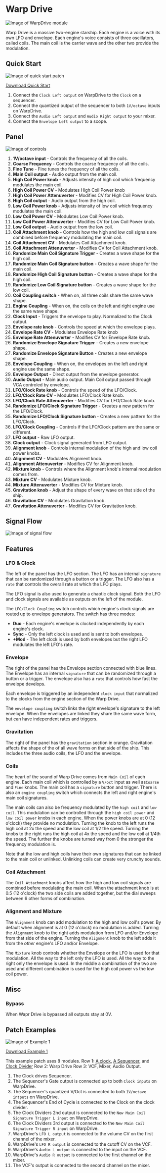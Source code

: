 
# Warp Drive
![Image of WarpDrive module](../images/WarpDrive.png)

Warp Drive is a massive two-engine starship. Each engine is a voice with its own LFO and envelope. Each engine's voice consists of three oscillators, called coils. The main coil is the carrier wave and the other two provide the modulation.

## Quick Start

![Image of quick start patch](../images/WarpDrive/quick_start_1.png)

[Download Quick Start](../examples/WarpDrive/WarpDrive_QuickStart.vcvs?raw=true)

1. Connect the `Clock Left output` on WarpDrive to the `Clock` on a sequencer.
2. Connect the quantized output of the sequencer to both `1V/octave` inputs on WarpDrive.
3. Connect the `Audio Left output` and `Audio Right output` to your mixer.
4. Connect the `Envelope Left output` to a scope.

## Panel

![Image of controls](../images/WarpDrive/labels.png)

1. **1V/octave input** - Controls the frequency of all the coils.
2. **Coarse Frequency** - Controls the coarse frequency of all the coils.
3. **Fine Tune** - Fine tunes the frequency of all the coils.
4. **Main Coil output** - Audio output from the main coil.
5. **High Coil Power knob** - Adjusts intensity of high coil which frequency modulates the main coil.
6. **High Coil Power CV** - Modulates High Coil Power knob
7. **High Coil Power Attenuverter** - Modifies CV for High Coil Power knob.
8. **High Coil output** - Audio output from the high coil.
9. **Low Coil Power knob** - Adjusts intensity of low coil which frequency modulates the main coil.
10. **Low Coil Power CV** - Modulates Low Coil Power knob.
11. **Low Coil Power Attenuverter** - Modifies CV for Low Coil Power knob.
12. **Low Coil output** - Audio output from the low coil.
13. **Coil Attachment knob** - Controls how the high and low coil signals are combined before frequency modulating the main coil.
14. **Coil Attachment CV** - Modulates Coil Attachment knob.
15. **Coil Attachment Attenuverter** - Modifies CV for Coil Attachment knob.
16. **Randomize Main Coil Signature Trigger** - Creates a wave shape for the high coil.
17. **Randomize Main Coil Signature button** - Creates a wave shape for the main coil.
18. **Randomize High Coil Signature button** - Creates a wave shape for the high coil.
19. **Randomize Low Coil Signature button** - Creates a wave shape for the low coil.
20. **Coil Coupling switch** - When on, all three coils share the same wave shape.
21. **Engine Coupling** - When on, the coils on the left and right engine use the same wave shape.
22. **Clock Input** - Triggers the envelope to play. Normalized to the Clock output.
23. **Envelope rate knob** - Controls the speed at which the envelope plays.
24. **Envelope Rate CV** - Modulates Envelope Rate knob
25. **Envelope Rate Attenuverter** - Modifies CV for Envelope Rate knob.
26. **Randomize Envelope Signature Trigger** - Creates a new envelope shape.
27. **Randomize Envelope Signature Button** - Creates a new envelope shape.
28. **Envelope Coupling** - When on, the envelopes on the left and right engine use the same shape.
29. **Envelope Output** - Direct output from the envelope generator.
30. **Audio Output** - Main audio output. Main Coil output passed through VCA controled by envelope.
31. **LFO/Clock Rate knob** - Controls the speed of the LFO/Clock.
32. **LFO/Clock Rate CV** - Modulates LFO/Clock Rate knob.
33. **LFO/Clock Rate Attenuverter** - Modifies CV for LFO/Clock Rate knob.
34. **Randomize LFO/Clock Signature Trigger** - Creates a new pattern for the LFO/Clock.
35. **Randomize LFO/Clock Signature button** - Creates a new pattern for the LFO/Clock.
36. **LFO/Clock Coupling** - Controls if the LFO/Clock pattern are the same or different.
37. **LFO output** - Raw LFO output.
38. **Clock output** - Clock signal generated from LFO output. 
39. **Alignment knob** - Controls internal modulation of the high and low coil power knobs.
40. **Alignment CV** - Modulates Alignment knob.
41. **Alignment Attenuverter** - Modifies CV for Alignment knob.
42. **Mixture knob** - Controls where the Alignment knob's internal modulation comes from.
43. **Mixture CV** - Modulates Mixture knob.
44. **Mixture Attenuverter** - Modifies CV for Mixture knob.
45. **Gravitation knob** - Adjust the shape of every wave on that side of the ship.
46. **Gravitation CV** - Modulates Gravitation knob.
47. **Gravitation Attenuverter** - Modifies CV for Gravitation knob.

## Signal Flow

![Image of signal flow](../images/WarpDrive/diagram.png)

## Features

### LFO & Clock

The left of the panel has the LFO section. The LFO has an internal `signature` that can be randomized through a button or a trigger. The LFO also has a `rate` that controls the overall rate at which the LFO plays.

The LFO signal is also used to generate a chaotic clock signal. Both the LFO and clock signals are available as outputs on the left of the module.

The `LFO/Clock Coupling` switch controls which engine's clock signals are routed up to envelope generators. The switch has three modes:
* **Duo** - Each engine's envelope is clocked independently by each engine's clock. 
* **Sync** - Only the left clock is used and is sent to both envelopes.
* **+Mod** - The left clock is used by both envelopes but the right LFO modulates the left LFO's rate.  

### Envelope

The right of the panel has the Envelope section connected with blue lines. The Envelope has an internal `signature` that can be randomized through a button or a trigger. The envelope also has a `rate` that controls how fast the envelope develops. 

Each envelope is triggered by an independent `clock input` that normalized to the clocks from the engine section of the Warp Drive.

The `envelope coupling` switch links the right envelope's signature to the left envelope. When the envelopes are linked they share the same wave form, but can have independent rates and triggers.

### Gravitation

The right of the panel has the `gravitation` section in orange. Gravitation affects the shape of the of all wave forms on that side of the ship. This includes the three audio coils, the LFO and the envelope. 

### Coils

The heart of the sound of Warp Drive comes from `Main Coil` of each engine. Each main coil which is controlled by a `V/oct` input as well as`Coarse` and `Fine` knobs. The main coil has a `signature` button and trigger. There is also an `engine coupling` switch which connects the left and right engine's main coil signatures.

The main coils can also be frequency modulated by the `high coil` and `low coil`. This modulation can be controlled through the `high coil power` and `low coil power` knobs in each engine. When the power knobs are at 0 (12 o'clock) they provide no modulation. Turning the knob to the left runs the high coil at 2x the speed and the low coil at 1/2 the speed. Turning the knobs to the right runs the high coil at 4x the speed and the low coil at 1/4th the speed. The further the knobs are turned way from 0 the stronger the frequency modulation is.

Note that the low and high coils have their own signatures that can be linked to the main coil or unlinked. Unlinking coils can create very crunchy sounds.

### Coil Attachment

The `Coil Attachment` knobs affect how the high and low coil signals are combined before modulating the main coil. When the attachment knob is at 0.5 (12 o'clock) the two side coils are added together, but the dial sweeps between 6 other forms of combination.

### Alignment and Mixture

The `Alignment` knob can add modulation to the high and low coil's power. By default when alignment is at 0 (12 o'clock) no modulation is added. Turning the `Alignment` knob to the right adds modulation from LFO and/or Envelope from that side of the engine. Turning the `Alignment` knob to the left adds it from the *other* engine's LFO and/or Envelope.

The `Mixture` knob controls whether the Envelope or the LFO is used for that modulation. All the way to the left only the LFO is used. All the way to the right only the envelope is used. In the middle a combination of the two are used and different combination is used for the high coil power vs the low coil power.

## Misc

### Bypass
When Wapr Drive is bypassed all outputs stay at 0V.

## Patch Examples

![Image of Example 1](../images/WarpDrive/example_1.png)

[Download Example 1](../examples/WarpDrive/WarpDrive_Example1.vcvs?raw=true)

This example patch uses 8 modules.
Row 1: [A clock](https://library.vcvrack.com/ImpromptuModular/Clocked-Clkd), [A Sequencer](https://library.vcvrack.com/JW-Modules/8Seq), and [Clock Divider](https://library.vcvrack.com/Ohmer/RKD)
Row 2: Warp Drive
Row 3: VCF, Mixer, Audio Output.

1. The Clock drives Sequencer.
2. The Sequencer's Gate output is connected up to both `Clock inputs`  on WarpDrive.
3. The Sequencer's quantized V/Oct is connected to both `1V/octave intputs` on WarpDrive.
4. The Sequencer's End of Cycle is connected to the Clock on the clock divider.
5. The Clock Dividers 2nd output is connected to the `New Main Coil Signature Trigger L input` on WarpDrive.
6. The Clock Dividers 3rd output is connected to the `New Main Coil Signature Trigger R input` on WarpDrive.
7. WarpDrive's `LFO L output` is connected to the volume CV on the first channel of the mixer.
8. WarpDrive's `LFO R output` is connected to the cutoff CV on the VCF.
9. WarpDrive's `Audio L output` is connected to the input on the VCF.
10. WarpDrive's `Audio R output` is connected to the first channel on the mixer.
11. The VCF's output is connected to the second channel on the mixer.

